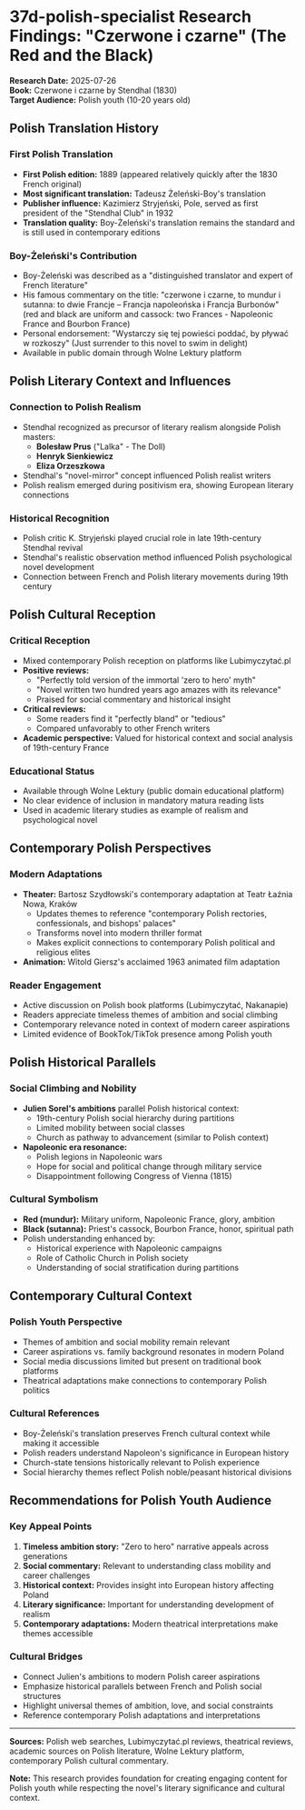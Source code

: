 # 37d-polish-specialist Research Findings: "Czerwone i czarne" (The Red and the Black)

**Research Date:** 2025-07-26  
**Book:** Czerwone i czarne by Stendhal (1830)  
**Target Audience:** Polish youth (10-20 years old)

## Polish Translation History

### First Polish Translation
- **First Polish edition:** 1889 (appeared relatively quickly after the 1830 French original)
- **Most significant translation:** Tadeusz Żeleński-Boy's translation
- **Publisher influence:** Kazimierz Stryjeński, Pole, served as first president of the "Stendhal Club" in 1932
- **Translation quality:** Boy-Żeleński's translation remains the standard and is still used in contemporary editions

### Boy-Żeleński's Contribution
- Boy-Żeleński was described as a "distinguished translator and expert of French literature"
- His famous commentary on the title: "czerwone i czarne, to mundur i sutanna: to dwie Francje – Francja napoleońska i Francja Burbonów" (red and black are uniform and cassock: two Frances - Napoleonic France and Bourbon France)
- Personal endorsement: "Wystarczy się tej powieści poddać, by pływać w rozkoszy" (Just surrender to this novel to swim in delight)
- Available in public domain through Wolne Lektury platform

## Polish Literary Context and Influences

### Connection to Polish Realism
- Stendhal recognized as precursor of literary realism alongside Polish masters:
  - **Bolesław Prus** ("Lalka" - The Doll)
  - **Henryk Sienkiewicz** 
  - **Eliza Orzeszkowa**
- Stendhal's "novel-mirror" concept influenced Polish realist writers
- Polish realism emerged during positivism era, showing European literary connections

### Historical Recognition
- Polish critic K. Stryjeński played crucial role in late 19th-century Stendhal revival
- Stendhal's realistic observation method influenced Polish psychological novel development
- Connection between French and Polish literary movements during 19th century

## Polish Cultural Reception

### Critical Reception
- Mixed contemporary Polish reception on platforms like Lubimyczytać.pl
- **Positive reviews:** 
  - "Perfectly told version of the immortal 'zero to hero' myth"
  - "Novel written two hundred years ago amazes with its relevance"
  - Praised for social commentary and historical insight
- **Critical reviews:**
  - Some readers find it "perfectly bland" or "tedious"
  - Compared unfavorably to other French writers
- **Academic perspective:** Valued for historical context and social analysis of 19th-century France

### Educational Status
- Available through Wolne Lektury (public domain educational platform)
- No clear evidence of inclusion in mandatory matura reading lists
- Used in academic literary studies as example of realism and psychological novel

## Contemporary Polish Perspectives

### Modern Adaptations
- **Theater:** Bartosz Szydłowski's contemporary adaptation at Teatr Łaźnia Nowa, Kraków
  - Updates themes to reference "contemporary Polish rectories, confessionals, and bishops' palaces"
  - Transforms novel into modern thriller format
  - Makes explicit connections to contemporary Polish political and religious elites
- **Animation:** Witold Giersz's acclaimed 1963 animated film adaptation

### Reader Engagement
- Active discussion on Polish book platforms (Lubimyczytać, Nakanapie)
- Readers appreciate timeless themes of ambition and social climbing
- Contemporary relevance noted in context of modern career aspirations
- Limited evidence of BookTok/TikTok presence among Polish youth

## Polish Historical Parallels

### Social Climbing and Nobility
- **Julien Sorel's ambitions** parallel Polish historical context:
  - 19th-century Polish social hierarchy during partitions
  - Limited mobility between social classes
  - Church as pathway to advancement (similar to Polish context)
- **Napoleonic era resonance:** 
  - Polish legions in Napoleonic wars
  - Hope for social and political change through military service
  - Disappointment following Congress of Vienna (1815)

### Cultural Symbolism
- **Red (mundur):** Military uniform, Napoleonic France, glory, ambition
- **Black (sutanna):** Priest's cassock, Bourbon France, honor, spiritual path
- Polish understanding enhanced by:
  - Historical experience with Napoleonic campaigns
  - Role of Catholic Church in Polish society
  - Understanding of social stratification during partitions

## Contemporary Cultural Context

### Polish Youth Perspective
- Themes of ambition and social mobility remain relevant
- Career aspirations vs. family background resonates in modern Poland
- Social media discussions limited but present on traditional book platforms
- Theatrical adaptations make connections to contemporary Polish politics

### Cultural References
- Boy-Żeleński's translation preserves French cultural context while making it accessible
- Polish readers understand Napoleon's significance in European history
- Church-state tensions historically relevant to Polish experience
- Social hierarchy themes reflect Polish noble/peasant historical divisions

## Recommendations for Polish Youth Audience

### Key Appeal Points
1. **Timeless ambition story:** "Zero to hero" narrative appeals across generations
2. **Social commentary:** Relevant to understanding class mobility and career challenges
3. **Historical context:** Provides insight into European history affecting Poland
4. **Literary significance:** Important for understanding development of realism
5. **Contemporary adaptations:** Modern theatrical interpretations make themes accessible

### Cultural Bridges
- Connect Julien's ambitions to modern Polish career aspirations
- Emphasize historical parallels between French and Polish social structures
- Highlight universal themes of ambition, love, and social constraints
- Reference contemporary Polish adaptations and interpretations

---

**Sources:** Polish web searches, Lubimyczytać.pl reviews, theatrical reviews, academic sources on Polish literature, Wolne Lektury platform, contemporary Polish cultural commentary.

**Note:** This research provides foundation for creating engaging content for Polish youth while respecting the novel's literary significance and cultural context.